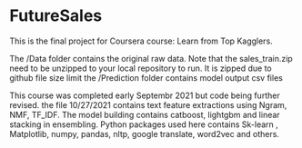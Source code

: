 # FutureSales
This is the final project for Coursera course: Learn from Top Kagglers.

The /Data folder contains the original raw data. Note that the sales_train.zip need to be unzipped to your local repository to run. It is zipped due to github file size limit
the /Prediction folder contains model output csv files

This course was completed early Septembr 2021 but code being further revised. the file 10/27/2021 contains text feature extractions using Ngram, NMF, TF_IDF. The model building contains catboost, lightgbm and linear stacking in ensembling. 
Python packages used here contains Sk-learn , Matplotlib, numpy, pandas, nltp, google translate, word2vec and others. 
